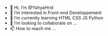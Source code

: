 - 👋 Hi, I’m @YahyaHrid
- 👀 I’m interested in Front-end Developpement
- 🌱 I’m currently learning HTML CSS JS Python
- 💞️ I’m looking to collaborate on ...
- 📫 How to reach me ...

<!---
YahyaHrid/YahyaHrid is a ✨ special ✨ repository because its `README.md` (this file) appears on your GitHub profile.
You can click the Preview link to take a look at your changes.
--->
